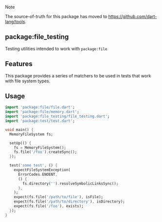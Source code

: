 > [!NOTE]
> The source-of-truth for this package has moved to https://github.com/dart-lang/tools.

## package:file_testing

Testing utilities intended to work with `package:file`

## Features

This package provides a series of matchers to be used in tests that work with file
system types.

## Usage

```dart
import 'package:file/file.dart';
import 'package:file/memory.dart';
import 'package:file_testing/file_testing.dart';
import 'package:test/test.dart';

void main() {
  MemoryFileSystem fs;

  setUp(() {
    fs = MemoryFileSystem();
    fs.file('/foo').createSync();
  });

  test('some test', () {
    expectFileSystemException(
      ErrorCodes.ENOENT,
      () {
        fs.directory('').resolveSymbolicLinksSync();
      },
    );
    expect(fs.file('/path/to/file'), isFile);
    expect(fs.file('/path/to/directory'), isDirectory);
    expect(fs.file('/foo'), exists);
  });
}
```
